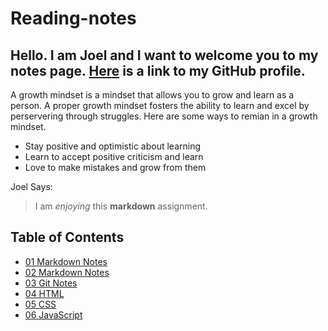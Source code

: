 # Reading-notes

## Hello. I am Joel and I want to welcome you to my notes page. [Here](https://github.com/zgameboyz) is a link to my GitHub profile. 
A growth mindset is a mindset that allows you to grow and learn as a person. A proper growth mindset fosters the ability to learn and excel by perservering through struggles. 
Here are some ways to remian in a growth mindset. 
* Stay positive and optimistic about learning
* Learn to accept positive criticism and learn
* Love to make mistakes and grow from them

Joel Says:
>I am *enjoying* this **markdown** assignment.

## Table of Contents
* [01 Markdown Notes](rn-01-markdown.md)
* [02 Markdown Notes](rn-02-text-editors.md)
* [03 Git Notes](rn-03-revisions-and-the-cloud.md)
* [04 HTML](rn-04-html.md)
* [05 CSS](rn-05-css.md)
* [06 JavaScript](rn-06-javascript.md)
